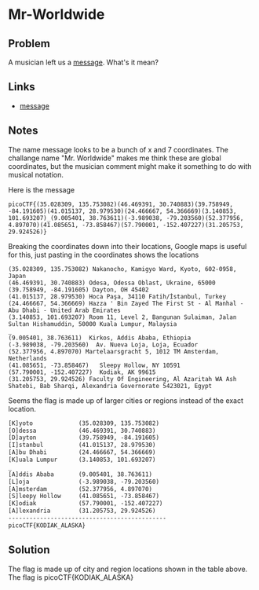 # Mr-Worldwide

## Problem

A musician left us a [message](https://jupiter.challenges.picoctf.org/static/d5570d48262dbba2a31f2a940409ad9d/message.txt). What's it mean?

## Links

* [message](https://jupiter.challenges.picoctf.org/static/d5570d48262dbba2a31f2a940409ad9d/message.txt)

## Notes

The name message looks to be a bunch of x and 7 coordinates.  The challange name "Mr. Worldwide" makes me think these are global coordinates, but the musician comment might make it something to do with musical notation.

Here is the message

```text
picoCTF{(35.028309, 135.753082)(46.469391, 30.740883)(39.758949, -84.191605)(41.015137, 28.979530)(24.466667, 54.366669)(3.140853, 101.693207)_(9.005401, 38.763611)(-3.989038, -79.203560)(52.377956, 4.897070)(41.085651, -73.858467)(57.790001, -152.407227)(31.205753, 29.924526)}
```


Breaking the coordinates down into their locations, Google maps is useful for this, just pasting in the coordinates shows the locations

```text
(35.028309, 135.753082) Nakanocho, Kamigyo Ward, Kyoto, 602-0958, Japan
(46.469391, 30.740883) Odesa, Odessa Oblast, Ukraine, 65000
(39.758949, -84.191605) Dayton, OH 45402
(41.015137, 28.979530) Hoca Paşa, 34110 Fatih/İstanbul, Turkey
(24.466667, 54.366669) Hazza ' Bin Zayed The First St - Al Manhal - Abu Dhabi - United Arab Emirates
(3.140853, 101.693207) Room 11, Level 2, Bangunan Sulaiman, Jalan Sultan Hishamuddin, 50000 Kuala Lumpur, Malaysia
_
(9.005401, 38.763611)  Kirkos, Addis Ababa, Ethiopia
(-3.989038, -79.203560)  Av. Nueva Loja, Loja, Ecuador
(52.377956, 4.897070) Martelaarsgracht 5, 1012 TM Amsterdam, Netherlands
(41.085651, -73.858467)   Sleepy Hollow, NY 10591
(57.790001, -152.407227)  Kodiak, AK 99615
(31.205753, 29.924526) Faculty Of Engineering, Al Azaritah WA Ash Shatebi, Bab Sharqi, Alexandria Governorate 5423021, Egypt
```

Seems the flag is made up of larger cities or regions instead of the exact location.

```txt
[K]yoto             (35.028309, 135.753082)
[O]dessa            (46.469391, 30.740883)
[D]ayton            (39.758949, -84.191605)
[I]stanbul          (41.015137, 28.979530)
[A]bu Dhabi         (24.466667, 54.366669)
[K]uala Lumpur      (3.140853, 101.693207)
_
[A]ddis Ababa       (9.005401, 38.763611)
[L]oja              (-3.989038, -79.203560)
[A]msterdam         (52.377956, 4.897070)
[S]leepy Hollow     (41.085651, -73.858467)
[K]odiak            (57.790001, -152.407227)
[A]lexandria        (31.205753, 29.924526)
---------------------------------------------
picoCTF{KODIAK_ALASKA}
``` 

## Solution

The flag is made up of city and region locations shown in the table above.  The flag is picoCTF{KODIAK_ALASKA}

